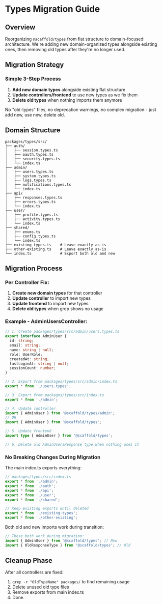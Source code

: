# Types Migration Guide

## Overview

Reorganizing `@scaffold/types` from flat structure to domain-focused architecture. We're adding new domain-organized types alongside existing ones, then removing old types after they're no longer used.

## Migration Strategy

### Simple 3-Step Process

1. **Add new domain types** alongside existing flat structure
2. **Update controllers/frontend** to use new types as we fix them
3. **Delete old types** when nothing imports them anymore

No "old-types" files, no deprecation warnings, no complex migration - just add new, use new, delete old.

## Domain Structure

```
packages/types/src/
├── auth/
│   ├── session.types.ts
│   ├── oauth.types.ts
│   ├── security.types.ts
│   └── index.ts
├── admin/
│   ├── users.types.ts
│   ├── system.types.ts
│   ├── logs.types.ts
│   ├── notifications.types.ts
│   └── index.ts
├── api/
│   ├── responses.types.ts
│   ├── errors.types.ts
│   └── index.ts
├── user/
│   ├── profile.types.ts
│   ├── activity.types.ts
│   └── index.ts
├── shared/
│   ├── enums.ts
│   ├── config.types.ts
│   └── index.ts
├── existing-types.ts    # Leave exactly as-is
├── other-existing.ts    # Leave exactly as-is
└── index.ts             # Export both old and new
```

## Migration Process

### Per Controller Fix:

1. **Create new domain types** for that controller
2. **Update controller** to import new types
3. **Update frontend** to import new types
4. **Delete old types** when grep shows no usage

### Example - AdminUsersController:

```typescript
// 1. Create packages/types/src/admin/users.types.ts
export interface AdminUser {
  id: string;
  email: string;
  name: string | null;
  role: UserRole;
  createdAt: string;
  lastLoginAt: string | null;
  sessionCount: number;
}

// 2. Export from packages/types/src/admin/index.ts
export * from './users.types';

// 3. Export from packages/types/src/index.ts
export * from './admin';

// 4. Update controller
import { AdminUser } from '@scaffold/types/admin';
// OR
import { AdminUser } from '@scaffold/types';

// 5. Update frontend
import type { AdminUser } from '@scaffold/types';

// 6. Delete old AdminUsersResponse type when nothing uses it
```

### No Breaking Changes During Migration

The main index.ts exports everything:

```typescript
// packages/types/src/index.ts
export * from './admin';
export * from './auth';
export * from './api';
export * from './user';
export * from './shared';

// Keep existing exports until deleted
export * from './existing-types';
export * from './other-existing';
```

Both old and new imports work during transition:

```typescript
// These both work during migration:
import { AdminUser } from '@scaffold/types'; // New
import { OldResponseType } from '@scaffold/types'; // Old
```

## Cleanup Phase

After all controllers are fixed:

1. `grep -r "OldTypeName" packages/` to find remaining usage
2. Delete unused old type files
3. Remove exports from main index.ts
4. Done.
